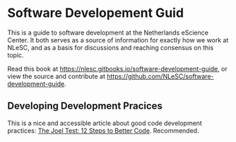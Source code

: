 
# Software Developement Guid

This is a guide to software development at the Netherlands eScience Center. It both serves as a source of information for exactly how we work at NLeSC, and as a basis for discussions and reaching consensus on this topic.

Read this book at https://nlesc.gitbooks.io/software-development-guide, or view the source and contribute at https://github.com/NLeSC/software-development-guide.

## Developing Development Pracices

This is a nice and accessible article about good code development practices: 
[The Joel Test: 12 Steps to Better Code](http://www.joelonsoftware.com/articles/fog0000000043.html). Recommended.

